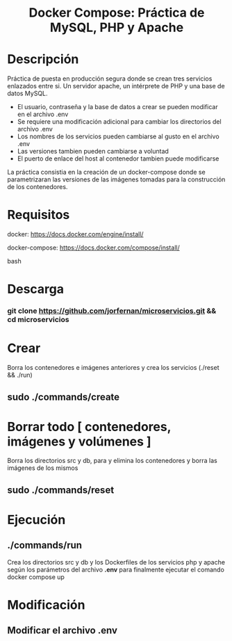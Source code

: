 <h1 align="center">Docker Compose: Práctica de MySQL, PHP y Apache</h1>

# Descripción

Práctica de puesta en producción segura donde se crean tres servicios enlazados entre si. Un servidor apache, un intérprete de PHP y una base de datos MySQL.

- El usuario, contraseña y la base de datos a crear se pueden modificar en el archivo .env
- Se requiere una modificación adicional para cambiar los directorios del archivo .env
- Los nombres de los servicios pueden cambiarse al gusto en el archivo .env
- Las versiones tambien pueden cambiarse a voluntad
- El puerto de enlace del host al contenedor tambien puede modificarse

La práctica consistia en la creación de un docker-compose donde se parametrizaran las versiones de las imágenes tomadas para la construcción de los contenedores.

# Requisitos
docker: https://docs.docker.com/engine/install/

docker-compose: https://docs.docker.com/compose/install/

bash

# Descarga
###    git clone https://github.com/jorfernan/microservicios.git && cd microservicios

# Crear
Borra los contenedores e imágenes anteriores y crea los servicios (./reset && ./run)

##  sudo ./commands/create

# Borrar todo [ contenedores, imágenes y volúmenes ]
Borra los directorios src y db, para y elimina los contenedores y borra las imágenes de los mismos
##  sudo ./commands/reset

# Ejecución
##  ./commands/run
Crea los directorios src y db y los Dockerfiles de los servicios php y apache según los parámetros del archivo **.env** para finalmente ejecutar el comando docker compose up

# Modificación
##    Modificar el archivo **.env**
